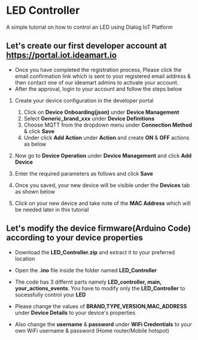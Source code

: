 # LED Controller
A simple tutorial on how to control an LED using Dialog IoT Platform

## Let's create our first developer account at https://portal.iot.ideamart.io

  * Once you have completed the registration process, Please click the email confirmation link which is sent to your registered email address & then contact one of our ideamart admins to activate your account.
  * After the approval, login to your account and follow the steps below
  
1. Create your device configuration in the developer portal
   1. Click on **Device Onboarding(json)** under **Device Management**
   1. Select **Generic_brand_xxx** under **Device Definitions**
    1. Choose MQTT from the dropdown menu under **Connection Method** & click **Save**
    1. Under click **Add Action** under **Action** and create **ON** & **OFF** actions as below

1. Now go to **Device Operation** under **Device Management** and click **Add Device**
 1. Enter the required parameters as follows and click **Save**
 1. Once you saved, your new device will be visible under the **Devices** tab as shown below 
 1. Click on your new device and take note of the **MAC Address** which will be needed later in this tutorial

## Let's modify the device firmware(Arduino Code) according to your device properties
 * Download the **LED_Controller.zip** and extract it to your preferred location
 * Open the **.ino** file inside the folder named **LED_Controller**
 * The code has 3 differnt parts namely **LED_controller, main, your_actions_events**. You have to modify only the **LED_Controller** to sucessfully control your **LED**
 * Please change the values of **BRAND,TYPE,VERSION,MAC_ADDRESS** under **Device Details** to your device's properties
 
 
 * Also change the **username** & **password** under **WiFi Credentials** to your own WiFi username & password (Home router/Mobile hotspot)
